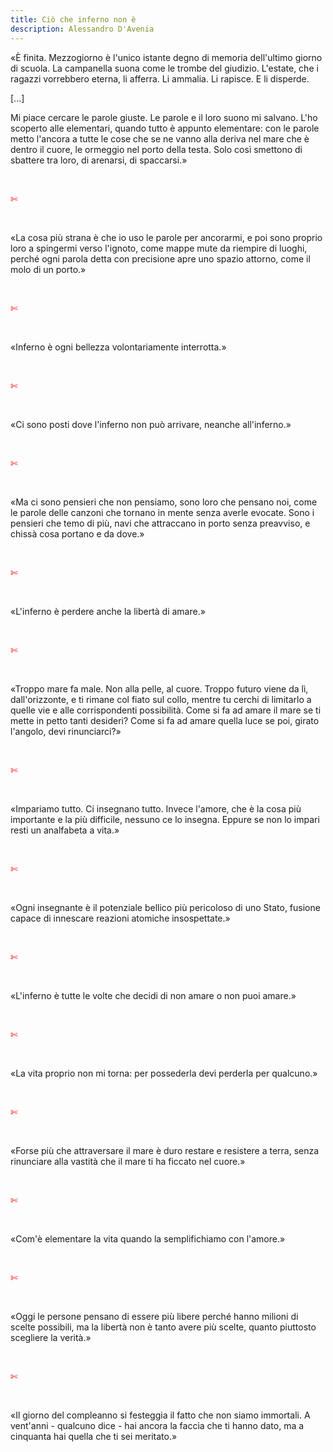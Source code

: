 ```yaml
---
title: Ciò che inferno non è
description: Alessandro D'Avenia
---
```

«È finita. Mezzogiorno è l'unico istante degno di memoria dell'ultimo giorno di scuola. La campanella suona come le trombe del giudizio. L'estate, che i ragazzi vorrebbero eterna, li afferra. Li ammalia. Li rapisce. E li disperde.
&nbsp;

[...]
&nbsp;

Mi piace cercare le parole giuste. Le parole e il loro suono mi salvano. L'ho scoperto alle elementari, quando tutto è appunto elementare: con le parole metto l'ancora a tutte le cose che se ne vanno alla deriva nel mare che è dentro il cuore, le ormeggio nel porto della testa. Solo così smettono di sbattere tra loro, di arenarsi, di spaccarsi.»

&nbsp;

<span style="color:red">✄</span>

&nbsp;

«La cosa più strana è che io uso le parole per ancorarmi, e poi sono proprio loro a spingermi verso l'ignoto, come mappe mute da riempire di luoghi, perché ogni parola detta con precisione apre uno spazio attorno, come il molo di un porto.»

&nbsp;

<span style="color:red">✄</span>

&nbsp;

«Inferno è ogni bellezza volontariamente interrotta.»

&nbsp;

<span style="color:red">✄</span>

&nbsp;

«Ci sono posti dove l'inferno non può arrivare, neanche all'inferno.»

&nbsp;

<span style="color:red">✄</span>

&nbsp;

«Ma ci sono pensieri che non pensiamo, sono loro che pensano noi, come le parole delle canzoni che tornano in mente senza averle evocate. Sono i pensieri che temo di più, navi che attraccano in porto senza preavviso, e chissà cosa portano e da dove.»

&nbsp;

<span style="color:red">✄</span>

&nbsp;

«L'inferno è perdere anche la libertà di amare.»

&nbsp;

<span style="color:red">✄</span>

&nbsp;

«Troppo mare fa male. Non alla pelle, al cuore. Troppo futuro viene da lì, dall'orizzonte, e ti rimane col fiato sul collo, mentre tu cerchi di limitarlo a quelle vie e alle corrispondenti possibilità. Come si fa ad amare il mare se ti mette in petto tanti desideri? Come si fa ad amare quella luce se poi, girato l'angolo, devi rinunciarci?»

&nbsp;

<span style="color:red">✄</span>

&nbsp;

«Impariamo tutto. Ci insegnano tutto. Invece l'amore, che è la cosa più importante e la più difficile, nessuno ce lo insegna. Eppure se non lo impari resti un analfabeta a vita.»

&nbsp;

<span style="color:red">✄</span>

&nbsp;

«Ogni insegnante è il potenziale bellico più pericoloso di uno Stato, fusione capace di innescare reazioni atomiche insospettate.»

&nbsp;

<span style="color:red">✄</span>

&nbsp;

«L'inferno è tutte le volte che decidi di non amare o non puoi amare.»

&nbsp;

<span style="color:red">✄</span>

&nbsp;

«La vita proprio non mi torna: per possederla devi perderla per qualcuno.»

&nbsp;

<span style="color:red">✄</span>

&nbsp;

«Forse più che attraversare il mare è duro restare e resistere a terra, senza rinunciare alla vastità che il mare ti ha ficcato nel cuore.»

&nbsp;

<span style="color:red">✄</span>

&nbsp;

«Com'è elementare la vita quando la semplifichiamo con l'amore.»

&nbsp;

<span style="color:red">✄</span>

&nbsp;

«Oggi le persone pensano di essere più libere perché hanno milioni di scelte possibili, ma la libertà non è tanto avere più scelte, quanto piuttosto scegliere la verità.»

&nbsp;

<span style="color:red">✄</span>

&nbsp;

«Il giorno del compleanno si festeggia il fatto che non siamo immortali. A vent'anni - qualcuno dice - hai ancora la faccia che ti hanno dato, ma a cinquanta hai quella che ti sei meritato.»
